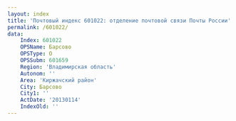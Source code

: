 ```yaml
---
layout: index
title: 'Почтовый индекс 601022: отделение почтовой связи Почты России'
permalink: /601022/
data:
    Index: 601022
    OPSName: Барсово
    OPSType: О
    OPSSubm: 601659
    Region: 'Владимирская область'
    Autonom: ''
    Area: 'Киржачский район'
    City: Барсово
    City1: ''
    ActDate: '20130114'
    IndexOld: ''
---
```

